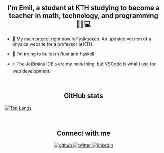 ## <div align="center">I'm Emil, a student at KTH studying to become a teacher in math, technology, and programming 👨‍🏫💻</div>  
  

- 🔭 My main project right now is [Fysikboken](https://github.com/fysikboken/fysikboken.github.io). An updated version of a physics website for a professor at KTH.  
  

- 🌱 I’m trying to be learn Rust and Haskell  
  

- ⚡ The JetBrains IDE's are my main thing, but VSCode is what I use for web development.   
  

<br/>  

## <div align="center">GitHub stats</div>
[![Top Langs](https://github-readme-stats.vercel.app/api/top-langs/?username=rappos&layout=compact)](https://github.com/anuraghazra/github-readme-stats)

<br/>

## <div align="center">Connect with me</div>    
<div align="center">
<a href="https://github.com/rappos" target="_blank">
<img src=https://img.shields.io/badge/github-%2324292e.svg?&style=for-the-badge&logo=github&logoColor=white alt=github style="margin-bottom: 5px;" />
</a>
<a href="https://twitter.com/RappEmil" target="_blank">
<img src=https://img.shields.io/badge/twitter-%2300acee.svg?&style=for-the-badge&logo=twitter&logoColor=white alt=twitter style="margin-bottom: 5px;" />
</a>
<a href="https://linkedin.com/in/emil-rapp" target="_blank">
<img src=https://img.shields.io/badge/linkedin-%231E77B5.svg?&style=for-the-badge&logo=linkedin&logoColor=white alt=linkedin style="margin-bottom: 5px;" />
</a>  
</div>  
